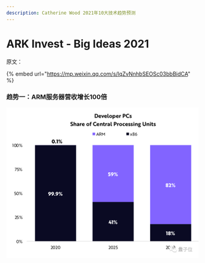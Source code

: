 ```yaml
---
description: Catherine Wood 2021年10大技术趋势预测
---
```


# ARK Invest - Big Ideas 2021

原文： 

{% embed url="https://mp.weixin.qq.com/s/lqZvNnhbSEOSc03bbBidCA" %}

### 趋势一：ARM服务器营收增长100倍

![](../.gitbook/assets/image%20%2825%29.png)



